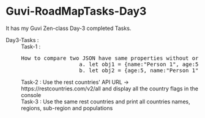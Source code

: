 <h1>Guvi-RoadMapTasks-Day3</h1>
<p>It has my Guvi Zen-class Day-3 completed Tasks.</p>

<dl>
  <dt>Day3-Tasks :</dt>
  <dd>Task-1 : <pre>How to compare two JSON have same properties without order?
                  a. let obj1 = {name:"Person 1", age:5};
                  b. let obj2 = {age:5, name:"Person 1"};</pre></dd>
  <dd>Task-2 : Use the rest countries' API URL -> https://restcountries.com/v2/all and display all the country flags in the console</dd>
  <dd>Task-3 : Use the same rest countries and print all countries names, regions, sub-region and populations</dd>  
</dl>
